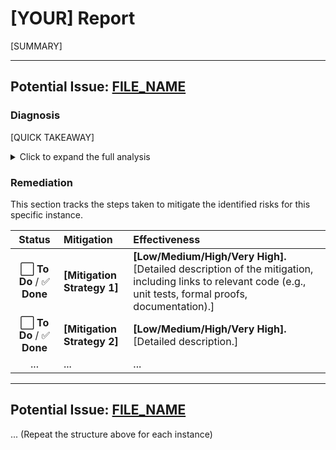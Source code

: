 # [YOUR] Report

[SUMMARY]

---

## Potential Issue: [FILE_NAME](PATH#LINE_NUMBER)

### Diagnosis

[QUICK TAKEAWAY]

<details>
<summary>Click to expand the full analysis</summary>

#### THE POTENTIAL ISSUE

```rust
// Paste the relevant code block or function here
```

#### Purpose
[Explain the purpose of the code block and why it's necessary. What problem does it solve that cannot be solved the other way?]

#### Required Invariants

[List the conditions that **must** be met for this operation to be safe. Be precise about memory, type, and logical invariants.]
1.  **[Invariant 1]**: [Description]
2.  **[Invariant 2]**: [Description]
3.  ...

#### Potential Failure Modes

[Describe how these invariants could be violated, leading to Undefined Behavior or incorrect results.]
1.  **[Failure Mode 1]**: [Description]
2.  **[Failure Mode 2]**: [Description]
3.  ...

</details>

### Remediation

This section tracks the steps taken to mitigate the identified risks for this specific instance.

| Status | Mitigation | Effectiveness |
| :---: | :--- | :--- |
| ⬜️ **To Do** / ✅ **Done** | **[Mitigation Strategy 1]** | **[Low/Medium/High/Very High].** [Detailed description of the mitigation, including links to relevant code (e.g., unit tests, formal proofs, documentation).] |
| ⬜️ **To Do** / ✅ **Done** | **[Mitigation Strategy 2]** | **[Low/Medium/High/Very High].** [Detailed description.] |
| ... | ... | ... |

---

## Potential Issue: [FILE_NAME](PATH#LINE_NUMBER)

... (Repeat the structure above for each instance)